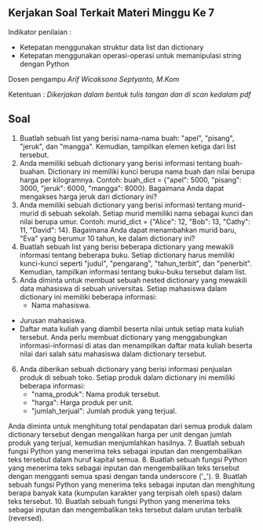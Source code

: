 ## Kerjakan Soal Terkait Materi Minggu Ke 7

Indikator penilaian :

- Ketepatan menggunakan struktur data list dan dictionary
- Ketepatan menggunakan operasi-operasi untuk memanipulasi string dengan Python

Dosen pengampu *Arif Wicaksono Septyanto, M.Kom*

Ketentuan : *Dikerjakan dalam bentuk tulis tangan dan di scan kedalam pdf*

## Soal

1. Buatlah sebuah list yang berisi nama-nama buah: "apel", "pisang", "jeruk", dan "mangga". Kemudian, tampilkan elemen ketiga dari list tersebut.
2. Anda memiliki sebuah dictionary yang berisi informasi tentang buah-buahan. Dictionary ini memiliki kunci berupa nama buah dan nilai berupa harga per kilogramnya. Contoh: buah_dict = {"apel": 5000, "pisang": 3000, "jeruk": 6000, "mangga": 8000}. Bagaimana Anda dapat mengakses harga jeruk dari dictionary ini?
3. Anda memiliki sebuah dictionary yang berisi informasi tentang murid-murid di sebuah sekolah. Setiap murid memiliki nama sebagai kunci dan nilai berupa umur. Contoh: murid_dict = {"Alice": 12, "Bob": 13, "Cathy": 11, "David": 14}. Bagaimana Anda dapat menambahkan murid baru, "Eva" yang berumur 10 tahun, ke dalam dictionary ini?
4. Buatlah sebuah list yang berisi beberapa dictionary yang mewakili informasi tentang beberapa buku. Setiap dictionary harus memiliki kunci-kunci seperti "judul", "pengarang", "tahun_terbit", dan "penerbit". Kemudian, tampilkan informasi tentang buku-buku tersebut dalam list.
5. Anda diminta untuk membuat sebuah nested dictionary yang mewakili data mahasiswa di sebuah universitas. Setiap mahasiswa dalam dictionary ini memiliki beberapa informasi:
   - Nama mahasiswa.

- Jurusan mahasiswa.
- Daftar mata kuliah yang diambil beserta nilai untuk setiap mata kuliah tersebut.
  Anda perlu membuat dictionary yang menggabungkan informasi-informasi di atas dan menampilkan daftar mata kuliah beserta nilai dari salah satu mahasiswa dalam dictionary tersebut.

6. Anda diberikan sebuah dictionary yang berisi informasi penjualan produk di sebuah toko. Setiap produk dalam dictionary ini memiliki beberapa informasi:
   - "nama_produk": Nama produk tersebut.
   - "harga": Harga produk per unit.
   - "jumlah_terjual": Jumlah produk yang terjual.

Anda diminta untuk menghitung total pendapatan dari semua produk dalam dictionary tersebut dengan mengalikan harga per unit dengan jumlah produk yang terjual, kemudian menjumlahkan hasilnya.
7. Buatlah sebuah fungsi Python yang menerima teks sebagai inputan dan mengembalikan teks tersebut dalam huruf kapital semua.
8. Buatlah sebuah fungsi Python yang menerima teks sebagai inputan dan mengembalikan teks tersebut dengan mengganti semua spasi dengan tanda underscore ('_').
9. Buatlah sebuah fungsi Python yang menerima teks sebagai inputan dan menghitung berapa banyak kata (kumpulan karakter yang terpisah oleh spasi) dalam teks tersebut.
10. Buatlah sebuah fungsi Python yang menerima teks sebagai inputan dan mengembalikan teks tersebut dalam urutan terbalik (reversed).
